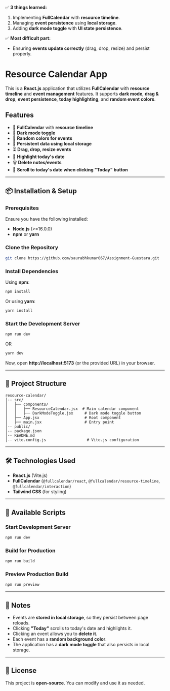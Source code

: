 ✅ **3 things learned:**  
1. Implementing **FullCalendar** with **resource timeline**.  
2. Managing **event persistence** using **local storage**.  
3. Adding **dark mode toggle** with **UI state persistence**.  

✅ **Most difficult part:**  
- Ensuring **events update correctly** (drag, drop, resize) and persist properly.  


# Resource Calendar App

This is a **React.js** application that utilizes **FullCalendar** with **resource timeline** and **event management** features. It supports **dark mode**, **drag & drop**, **event persistence**, **today highlighting**, and **random event colors**.

## Features
- 📅 **FullCalendar** with **resource timeline**
- 🌙 **Dark mode toggle**
- 🎨 **Random colors for events**
- 🔄 **Persistent data using local storage**
- ⏳ **Drag, drop, resize events**
- 📍 **Highlight today's date**
- 🗑️ **Delete notes/events**
- 📌 **Scroll to today's date when clicking "Today" button**

---

## 📦 Installation & Setup
### Prerequisites
Ensure you have the following installed:
- **Node.js** (>=16.0.0)
- **npm** or **yarn**

### Clone the Repository
```sh
git clone https://github.com/saurabhkumar067/Assignment-Guestara.git
```

### Install Dependencies
Using **npm**:
```sh
npm install
```

Or using **yarn**:
```sh
yarn install
```

### Start the Development Server
```sh
npm run dev
```
OR
```sh
yarn dev
```

Now, open **http://localhost:5173** (or the provided URL) in your browser.

---

## 📂 Project Structure
```
resource-calendar/
│-- src/
│   ├── components/
│   │   ├── ResourceCalendar.jsx  # Main calendar component
│   │   ├── DarkModeToggle.jsx     # Dark mode toggle button
│   ├── App.jsx                    # Root component
│   ├── main.jsx                   # Entry point
│-- public/
│-- package.json
│-- README.md
│-- vite.config.js                  # Vite.js configuration
```

---

## 🛠️ Technologies Used
- **React.js** (Vite.js)
- **FullCalendar** (`@fullcalendar/react`, `@fullcalendar/resource-timeline`, `@fullcalendar/interaction`)
- **Tailwind CSS** (for styling)

---

## 🔧 Available Scripts
### Start Development Server
```sh
npm run dev
```
### Build for Production
```sh
npm run build
```
### Preview Production Build
```sh
npm run preview
```

---

## 📌 Notes
- Events are **stored in local storage**, so they persist between page reloads.
- Clicking **"Today"** scrolls to today's date and highlights it.
- Clicking an event allows you to **delete it**.
- Each event has a **random background color**.
- The application has a **dark mode toggle** that also persists in local storage.

---

## 📄 License
This project is **open-source**. You can modify and use it as needed.

